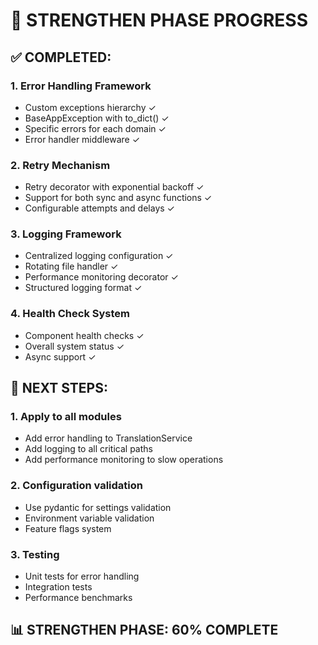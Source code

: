 # 💪 STRENGTHEN PHASE PROGRESS

## ✅ COMPLETED:

### 1. Error Handling Framework
- Custom exceptions hierarchy ✓
- BaseAppException with to_dict() ✓
- Specific errors for each domain ✓
- Error handler middleware ✓

### 2. Retry Mechanism
- Retry decorator with exponential backoff ✓
- Support for both sync and async functions ✓
- Configurable attempts and delays ✓

### 3. Logging Framework
- Centralized logging configuration ✓
- Rotating file handler ✓
- Performance monitoring decorator ✓
- Structured logging format ✓

### 4. Health Check System
- Component health checks ✓
- Overall system status ✓
- Async support ✓

## 🔧 NEXT STEPS:

### 1. Apply to all modules
- Add error handling to TranslationService
- Add logging to all critical paths
- Add performance monitoring to slow operations

### 2. Configuration validation
- Use pydantic for settings validation
- Environment variable validation
- Feature flags system

### 3. Testing
- Unit tests for error handling
- Integration tests
- Performance benchmarks

## 📊 STRENGTHEN PHASE: 60% COMPLETE
